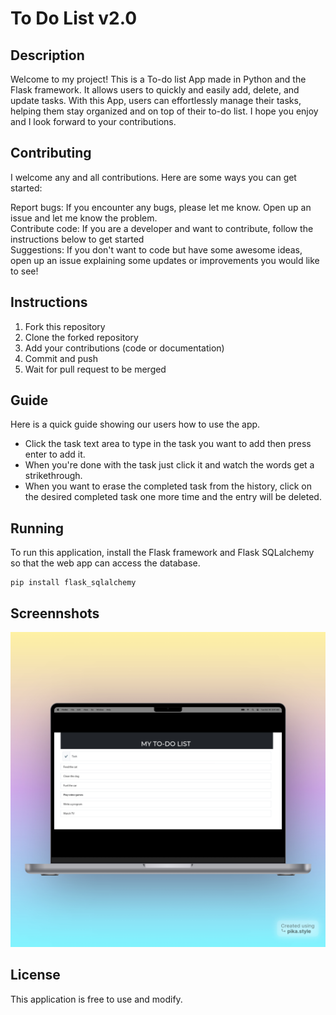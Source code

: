 # To Do List v2.0

## Description

Welcome to my project! This is a To-do list App made in Python and the Flask framework. It allows users to quickly and 
easily add, delete, and update tasks. With this App, users can effortlessly manage their tasks, 
helping them stay organized and on top of their to-do list. I hope you enjoy and I look forward to your contributions.

## Contributing

I welcome any and all contributions. Here are some ways you can get started:  

Report bugs: If you encounter any bugs, please let me know. Open up an issue and let me know the problem.  
Contribute code: If you are a developer and want to contribute, follow the instructions below to get started  
Suggestions: If you don't want to code but have some awesome ideas, open up an issue explaining some updates or 
improvements you would like to see!  

## Instructions
<ol>
<li>Fork this repository</li>
<li>Clone the forked repository</li>
<li>Add your contributions (code or documentation)</li>
<li>Commit and push</li>
<li>Wait for pull request to be merged</li>
</ol>

## Guide

Here is a quick guide showing our users how to use the app.  

<ul>
<li>Click the task text area to type in the task you want to add then press enter to add it.</li>
<li>When you're done with the task just click it and watch the words get a strikethrough.</li>
<li>When you want to erase the completed task from the history, click on the desired completed task one more time and 
the entry will be deleted.</li>
</ul>

## Running

To run this application, install the Flask framework and Flask SQLalchemy so that the web app can access the database.

```commandline
pip install flask_sqlalchemy
```

## Screennshots

<img src="static/images/screenshot.jpeg" alt="Screenshot"/>


## License

This application is free to use and modify.